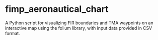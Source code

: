 # fimp_aeronautical_chart
A Python script for visualizing FIR boundaries and TMA waypoints on an interactive map using the folium library, with input data provided in CSV format.
